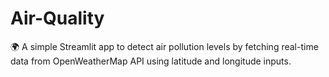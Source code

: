 # Air-Quality
🌍 A simple Streamlit app to detect air pollution levels by fetching real-time data from OpenWeatherMap API using latitude and longitude inputs.
